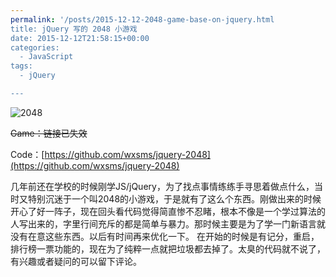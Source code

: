 ```yaml
---
permalink: '/posts/2015-12-12-2048-game-base-on-jquery.html
title: jQuery 写的 2048 小游戏
date: 2015-12-12T21:58:15+00:00
categories:
  - JavaScript
tags:
  - jQuery

---
```


![2048](https://user-images.githubusercontent.com/5960988/48595779-3bf14f00-e991-11e8-9ec7-da797a7a4bd7.jpg)

<del>Game：链接已失效</del>

Code：[https://github.com/wxsms/jquery-2048](https://github.com/wxsms/jquery-2048)

几年前还在学校的时候刚学JS/jQuery，为了找点事情练练手寻思着做点什么，当时又特别沉迷于一个叫2048的小游戏，于是就有了这么个东西。刚做出来的时候开心了好一阵子，现在回头看代码觉得简直惨不忍睹，根本不像是一个学过算法的人写出来的，字里行间充斥的都是简单与暴力。那时候主要是为了学一门新语言就没有在意这些东西。以后有时间再来优化一下。 在开始的时候是有记分，重启，排行榜一票功能的，现在为了纯粹一点就把垃圾都去掉了。太臭的代码就不说了，有兴趣或者疑问的可以留下评论。


